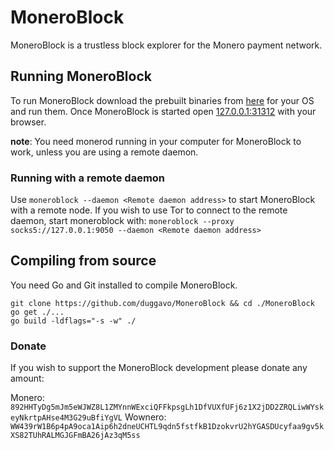 # MoneroBlock

MoneroBlock is a trustless block explorer for the Monero payment network.

## Running MoneroBlock

To run MoneroBlock download the prebuilt binaries from [here](https://github.com/duggavo/MoneroBlock/releases) for your OS and run them.
Once MoneroBlock is started open [127.0.0.1:31312](http://127.0.0.1:31312/) with your browser.

**note**: You need monerod running in your computer for MoneroBlock to work, unless you are using a remote daemon.

### Running with a remote daemon
Use `moneroblock --daemon <Remote daemon address>` to start MoneroBlock with a remote node.
If you wish to use Tor to connect to the remote daemon, start moneroblock with:
`moneroblock --proxy socks5://127.0.0.1:9050 --daemon <Remote daemon address>`

## Compiling from source
You need Go and Git installed to compile MoneroBlock.
```
git clone https://github.com/duggavo/MoneroBlock && cd ./MoneroBlock
go get ./...
go build -ldflags="-s -w" ./
```

### Donate
If you wish to support the MoneroBlock development please donate any amount:

Monero: `892HHTyDg5mJm5eWJWZ8L1ZMYnnWExciQFFkpsgLh1DfVUXfUFj6z1X2jDD2ZRQLiwWYskeyNkrtpAHse4M3G29uBfiYgVL`
Wownero: `WW439rW1B6p4pA9oca1Aip6h2dneUCHTL9qdn5fstfkB1DzokvrU2hYGASDUcyfaa9gv5kXS82TUhRALMGJGFmBA26jAz3qM5ss`